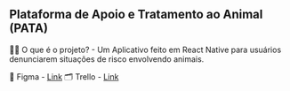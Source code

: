 ## Plataforma de Apoio e Tratamento ao Animal (PATA)

🙋‍♀️ O que é o projeto? - Um Aplicativo feito em React Native para usuários denunciarem situações de risco envolvendo animais.

🎨 Figma - [Link](https://www.figma.com/files/project/96563334/EcoVigilancia?fuid=1043646466941053185)
🗂️ Trello - [Link](https://trello.com/w/pataapp)
